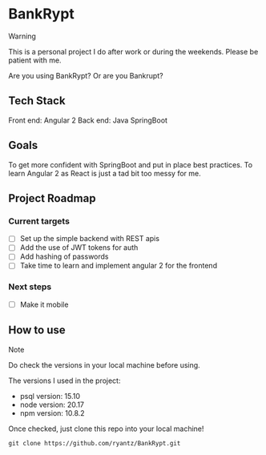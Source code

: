 # BankRypt

> [!WARNING]
> This is a personal project I do after work or during the weekends. Please be patient with me.

Are you using BankRypt? Or are you Bankrupt?

## Tech Stack

Front end: Angular 2
Back end: Java SpringBoot

## Goals

To get more confident with SpringBoot and put in place best practices.
To learn Angular 2 as React is just a tad bit too messy for me.

## Project Roadmap

### Current targets

- [ ] Set up the simple backend with REST apis
- [ ] Add the use of JWT tokens for auth
- [ ] Add hashing of passwords
- [ ] Take time to learn and implement angular 2 for the frontend

### Next steps

- [ ] Make it mobile

## How to use

> [!NOTE]
> Do check the versions in your local machine before using.

The versions I used in the project:

- psql version: 15.10
- node version: 20.17
- npm version: 10.8.2

Once checked, just clone this repo into your local machine!

`git clone https://github.com/ryantz/BankRypt.git`

